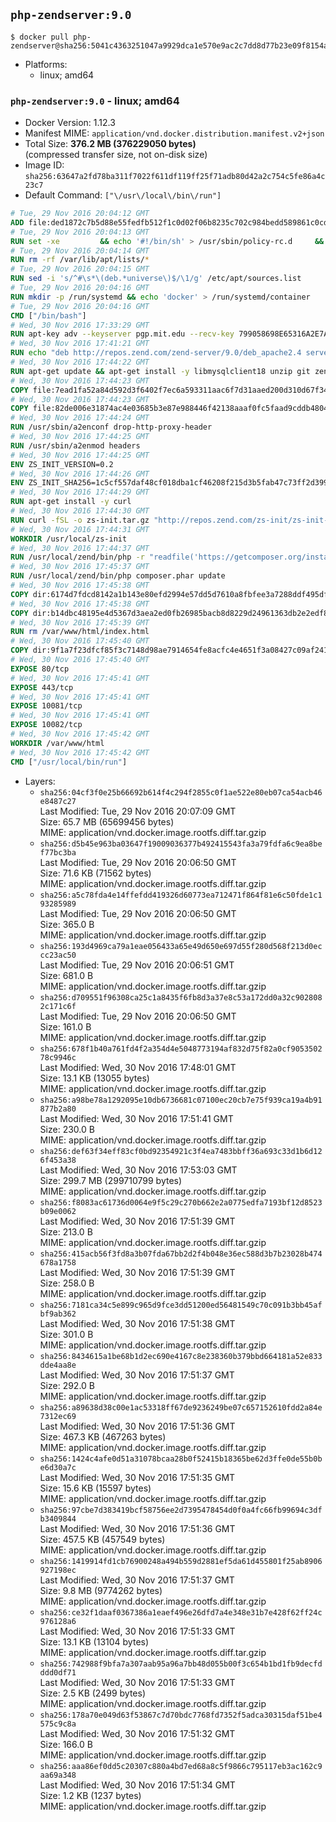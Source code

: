 ## `php-zendserver:9.0`

```console
$ docker pull php-zendserver@sha256:5041c4363251047a9929dca1e570e9ac2c7dd8d77b23e09f8154a1a92208754a
```

-	Platforms:
	-	linux; amd64

### `php-zendserver:9.0` - linux; amd64

-	Docker Version: 1.12.3
-	Manifest MIME: `application/vnd.docker.distribution.manifest.v2+json`
-	Total Size: **376.2 MB (376229050 bytes)**  
	(compressed transfer size, not on-disk size)
-	Image ID: `sha256:63647a2fd78ba311f7022f611df119ff25f71adb80d42a2c754c5fe86a4c23c7`
-	Default Command: `["\/usr\/local\/bin\/run"]`

```dockerfile
# Tue, 29 Nov 2016 20:04:12 GMT
ADD file:ded1872c7b5d88e55fedfb512f1c0d02f06b8235c702c984bedd589861c0cd46 in / 
# Tue, 29 Nov 2016 20:04:13 GMT
RUN set -xe 		&& echo '#!/bin/sh' > /usr/sbin/policy-rc.d 	&& echo 'exit 101' >> /usr/sbin/policy-rc.d 	&& chmod +x /usr/sbin/policy-rc.d 		&& dpkg-divert --local --rename --add /sbin/initctl 	&& cp -a /usr/sbin/policy-rc.d /sbin/initctl 	&& sed -i 's/^exit.*/exit 0/' /sbin/initctl 		&& echo 'force-unsafe-io' > /etc/dpkg/dpkg.cfg.d/docker-apt-speedup 		&& echo 'DPkg::Post-Invoke { "rm -f /var/cache/apt/archives/*.deb /var/cache/apt/archives/partial/*.deb /var/cache/apt/*.bin || true"; };' > /etc/apt/apt.conf.d/docker-clean 	&& echo 'APT::Update::Post-Invoke { "rm -f /var/cache/apt/archives/*.deb /var/cache/apt/archives/partial/*.deb /var/cache/apt/*.bin || true"; };' >> /etc/apt/apt.conf.d/docker-clean 	&& echo 'Dir::Cache::pkgcache ""; Dir::Cache::srcpkgcache "";' >> /etc/apt/apt.conf.d/docker-clean 		&& echo 'Acquire::Languages "none";' > /etc/apt/apt.conf.d/docker-no-languages 		&& echo 'Acquire::GzipIndexes "true"; Acquire::CompressionTypes::Order:: "gz";' > /etc/apt/apt.conf.d/docker-gzip-indexes 		&& echo 'Apt::AutoRemove::SuggestsImportant "false";' > /etc/apt/apt.conf.d/docker-autoremove-suggests
# Tue, 29 Nov 2016 20:04:14 GMT
RUN rm -rf /var/lib/apt/lists/*
# Tue, 29 Nov 2016 20:04:15 GMT
RUN sed -i 's/^#\s*\(deb.*universe\)$/\1/g' /etc/apt/sources.list
# Tue, 29 Nov 2016 20:04:16 GMT
RUN mkdir -p /run/systemd && echo 'docker' > /run/systemd/container
# Tue, 29 Nov 2016 20:04:16 GMT
CMD ["/bin/bash"]
# Wed, 30 Nov 2016 17:33:29 GMT
RUN apt-key adv --keyserver pgp.mit.edu --recv-key 799058698E65316A2E7A4FF42EAE1437F7D2C623
# Wed, 30 Nov 2016 17:41:21 GMT
RUN echo "deb http://repos.zend.com/zend-server/9.0/deb_apache2.4 server non-free" >> /etc/apt/sources.list.d/zend-server.list
# Wed, 30 Nov 2016 17:44:22 GMT
RUN apt-get update && apt-get install -y libmysqlclient18 unzip git zend-server-php-7.0 && /usr/local/zend/bin/zendctl.sh stop
# Wed, 30 Nov 2016 17:44:23 GMT
COPY file:7ead1fa52a84d592d3f6402f7ec6a593311aac6f7d31aaed200d310d67f34d54 in /etc/ 
# Wed, 30 Nov 2016 17:44:23 GMT
COPY file:82de006e31874ac4e03685b3e87e988446f42138aaaf0fc5faad9cddb48040ba in /etc/apache2/conf-available 
# Wed, 30 Nov 2016 17:44:24 GMT
RUN /usr/sbin/a2enconf drop-http-proxy-header
# Wed, 30 Nov 2016 17:44:25 GMT
RUN /usr/sbin/a2enmod headers
# Wed, 30 Nov 2016 17:44:25 GMT
ENV ZS_INIT_VERSION=0.2
# Wed, 30 Nov 2016 17:44:26 GMT
ENV ZS_INIT_SHA256=1c5cf557daf48cf018dba1cf46208f215d3b5fab47c73ff2d39988581ebd6932
# Wed, 30 Nov 2016 17:44:29 GMT
RUN apt-get install -y curl
# Wed, 30 Nov 2016 17:44:30 GMT
RUN curl -fSL -o zs-init.tar.gz "http://repos.zend.com/zs-init/zs-init-docker-${ZS_INIT_VERSION}.tar.gz"     && echo "${ZS_INIT_SHA256} *zs-init.tar.gz" | sha256sum -c -     && mkdir /usr/local/zs-init     && tar xzf zs-init.tar.gz --strip-components=1 -C /usr/local/zs-init     && rm zs-init.tar.gz
# Wed, 30 Nov 2016 17:44:31 GMT
WORKDIR /usr/local/zs-init
# Wed, 30 Nov 2016 17:44:37 GMT
RUN /usr/local/zend/bin/php -r "readfile('https://getcomposer.org/installer');" | /usr/local/zend/bin/php
# Wed, 30 Nov 2016 17:45:37 GMT
RUN /usr/local/zend/bin/php composer.phar update
# Wed, 30 Nov 2016 17:45:38 GMT
COPY dir:6174d7fdcd8142a1b143e80efd2994e57dd5d7610a8fbfee3a7288ddf495dfdf in /usr/local/bin 
# Wed, 30 Nov 2016 17:45:38 GMT
COPY dir:b14dbc48195e4d5367d3aea2ed0fb26985bacb8d8229d24961363db2e2edf8f0 in /usr/local/zend/var/plugins/ 
# Wed, 30 Nov 2016 17:45:39 GMT
RUN rm /var/www/html/index.html
# Wed, 30 Nov 2016 17:45:40 GMT
COPY dir:9f1a7f23dfcf85f3c7148d98ae7914654fe8acfc4e4651f3a08427c09af24198 in /var/www/html 
# Wed, 30 Nov 2016 17:45:40 GMT
EXPOSE 80/tcp
# Wed, 30 Nov 2016 17:45:41 GMT
EXPOSE 443/tcp
# Wed, 30 Nov 2016 17:45:41 GMT
EXPOSE 10081/tcp
# Wed, 30 Nov 2016 17:45:41 GMT
EXPOSE 10082/tcp
# Wed, 30 Nov 2016 17:45:42 GMT
WORKDIR /var/www/html
# Wed, 30 Nov 2016 17:45:42 GMT
CMD ["/usr/local/bin/run"]
```

-	Layers:
	-	`sha256:04cf3f0e25b66692b614f4c294f2855c0f1ae522e80eb07ca54acb46e8487c27`  
		Last Modified: Tue, 29 Nov 2016 20:07:09 GMT  
		Size: 65.7 MB (65699456 bytes)  
		MIME: application/vnd.docker.image.rootfs.diff.tar.gzip
	-	`sha256:d5b45e963ba03647f19009036377b492415543fa3a79fdfa6c9ea8bef77bc3ba`  
		Last Modified: Tue, 29 Nov 2016 20:06:50 GMT  
		Size: 71.6 KB (71562 bytes)  
		MIME: application/vnd.docker.image.rootfs.diff.tar.gzip
	-	`sha256:a5c78fda4e14ffefdd419326d60773ea712471f864f81e6c50fde1c193285989`  
		Last Modified: Tue, 29 Nov 2016 20:06:50 GMT  
		Size: 365.0 B  
		MIME: application/vnd.docker.image.rootfs.diff.tar.gzip
	-	`sha256:193d4969ca79a1eae056433a65e49d650e697d55f280d568f213d0eccc23ac50`  
		Last Modified: Tue, 29 Nov 2016 20:06:51 GMT  
		Size: 681.0 B  
		MIME: application/vnd.docker.image.rootfs.diff.tar.gzip
	-	`sha256:d709551f96308ca25c1a8435f6fb8d3a37e8c53a172dd0a32c9028082c171c6f`  
		Last Modified: Tue, 29 Nov 2016 20:06:50 GMT  
		Size: 161.0 B  
		MIME: application/vnd.docker.image.rootfs.diff.tar.gzip
	-	`sha256:678f1b40a761fd4f2a354d4e5048773194af832d75f82a0cf905350278c9946c`  
		Last Modified: Wed, 30 Nov 2016 17:48:01 GMT  
		Size: 13.1 KB (13055 bytes)  
		MIME: application/vnd.docker.image.rootfs.diff.tar.gzip
	-	`sha256:a98be78a1292095e10db6736681c07100ec20cb7e75f939ca19a4b91877b2a80`  
		Last Modified: Wed, 30 Nov 2016 17:51:41 GMT  
		Size: 230.0 B  
		MIME: application/vnd.docker.image.rootfs.diff.tar.gzip
	-	`sha256:def63f34eff83cf0bd92354921c3f4ea7483bbff36a693c33d1b6d126f453a38`  
		Last Modified: Wed, 30 Nov 2016 17:53:03 GMT  
		Size: 299.7 MB (299710799 bytes)  
		MIME: application/vnd.docker.image.rootfs.diff.tar.gzip
	-	`sha256:f8083ac61736d0064e9f5c29c270b662e2a0775edfa7193bf12d8523b09e0062`  
		Last Modified: Wed, 30 Nov 2016 17:51:39 GMT  
		Size: 213.0 B  
		MIME: application/vnd.docker.image.rootfs.diff.tar.gzip
	-	`sha256:415acb56f3fd8a3b07fda67bb2d2f4b048e36ec588d3b7b23028b474678a1758`  
		Last Modified: Wed, 30 Nov 2016 17:51:39 GMT  
		Size: 258.0 B  
		MIME: application/vnd.docker.image.rootfs.diff.tar.gzip
	-	`sha256:7181ca34c5e899c965d9fce3dd51200ed56481549c70c091b3bb45afbf9ab362`  
		Last Modified: Wed, 30 Nov 2016 17:51:38 GMT  
		Size: 301.0 B  
		MIME: application/vnd.docker.image.rootfs.diff.tar.gzip
	-	`sha256:8434615a1be68b1d2ec690e4167c8e238360b379bbd664181a52e833dde4aa8e`  
		Last Modified: Wed, 30 Nov 2016 17:51:37 GMT  
		Size: 292.0 B  
		MIME: application/vnd.docker.image.rootfs.diff.tar.gzip
	-	`sha256:a89638d38c00e1ac53318ff67de9236249be07c657152610fdd2a84e7312ec69`  
		Last Modified: Wed, 30 Nov 2016 17:51:36 GMT  
		Size: 467.3 KB (467263 bytes)  
		MIME: application/vnd.docker.image.rootfs.diff.tar.gzip
	-	`sha256:1424c4afe0d51a31078bcaa28b0f52415b18365be62d3ffe0de55b0be6d30a7c`  
		Last Modified: Wed, 30 Nov 2016 17:51:35 GMT  
		Size: 15.6 KB (15597 bytes)  
		MIME: application/vnd.docker.image.rootfs.diff.tar.gzip
	-	`sha256:97cbe7d383419bcf58756ee2d7395478454d0f0a4fc66fb99694c3dfb3409844`  
		Last Modified: Wed, 30 Nov 2016 17:51:36 GMT  
		Size: 457.5 KB (457549 bytes)  
		MIME: application/vnd.docker.image.rootfs.diff.tar.gzip
	-	`sha256:1419914fd1cb76900248a494b559d2881ef5da61d455801f25ab8906927198ec`  
		Last Modified: Wed, 30 Nov 2016 17:51:37 GMT  
		Size: 9.8 MB (9774262 bytes)  
		MIME: application/vnd.docker.image.rootfs.diff.tar.gzip
	-	`sha256:ce32f1daaf0367386a1eaef496e26dfd7a4e348e31b7e428f62ff24c976128a6`  
		Last Modified: Wed, 30 Nov 2016 17:51:33 GMT  
		Size: 13.1 KB (13104 bytes)  
		MIME: application/vnd.docker.image.rootfs.diff.tar.gzip
	-	`sha256:742988f9bfa7a307aab95a96a7bb48d055b00f3c654b1bd1fb9decfdddd0df71`  
		Last Modified: Wed, 30 Nov 2016 17:51:33 GMT  
		Size: 2.5 KB (2499 bytes)  
		MIME: application/vnd.docker.image.rootfs.diff.tar.gzip
	-	`sha256:178a70e049d63f53867c7d70bdc7768fd7352f5adca30315daf51be4575c9c8a`  
		Last Modified: Wed, 30 Nov 2016 17:51:32 GMT  
		Size: 166.0 B  
		MIME: application/vnd.docker.image.rootfs.diff.tar.gzip
	-	`sha256:aaa86ef0dd5c20307c880a4bd7ed68a8c5f9866c795117eb3ac162c9aa69a348`  
		Last Modified: Wed, 30 Nov 2016 17:51:34 GMT  
		Size: 1.2 KB (1237 bytes)  
		MIME: application/vnd.docker.image.rootfs.diff.tar.gzip
